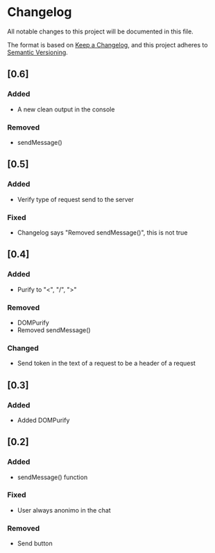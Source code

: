 # Changelog

All notable changes to this project will be documented in this file.

The format is based on [Keep a Changelog](https://keepachangelog.com/en/1.0.0/),
and this project adheres to [Semantic Versioning](https://semver.org/spec/v2.0.0.html).

## [0.6]
### Added
- A new clean output in the console

### Removed
- sendMessage()

## [0.5]

### Added
- Verify type of request send to the server

### Fixed
- Changelog says "Removed sendMessage()", this is not true


## [0.4]
### Added

- Purify to "<", "/", ">"

### Removed

- DOMPurify
- Removed sendMessage()

### Changed
- Send token in the text of a request to be a header of a request


## [0.3]
### Added

- Added DOMPurify


## [0.2]
### Added

- sendMessage() function

### Fixed

- User always anonimo in the chat

### Removed

- Send button